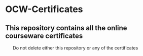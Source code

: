 # OCW-Certificates
<h2>This repository contains all the online courseware certificates</h2>
<ul>Do not delete either this repository or any of the certificates</ul>
